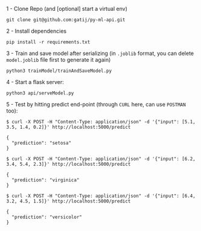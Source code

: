 1 - Clone Repo (and [optional] start a virtual env)

```
git clone git@github.com:gatij/py-ml-api.git
```

2 - Install dependencies

```
pip install -r requirements.txt
```

3 - Train and save model after serializing (in `.joblib` format, you can delete `model.joblib` file first to generate it again)

```
python3 trainModel/trainAndSaveModel.py
```

4 - Start a flask server:

```
python3 api/serveModel.py
```

5 - Test by hitting predict end-point (through `CURL` here, can use `POSTMAN` too):

```
$ curl -X POST -H "Content-Type: application/json" -d '{"input": [5.1, 3.5, 1.4, 0.2]}' http://localhost:5000/predict

{
  "prediction": "setosa"
}

$ curl -X POST -H "Content-Type: application/json" -d '{"input": [6.2, 3.4, 5.4, 2.3]}' http://localhost:5000/predict

{
  "prediction": "virginica"
}

$ curl -X POST -H "Content-Type: application/json" -d '{"input": [6.4, 3.2, 4.5, 1.5]}' http://localhost:5000/predict

{
  "prediction": "versicolor"
}

```

